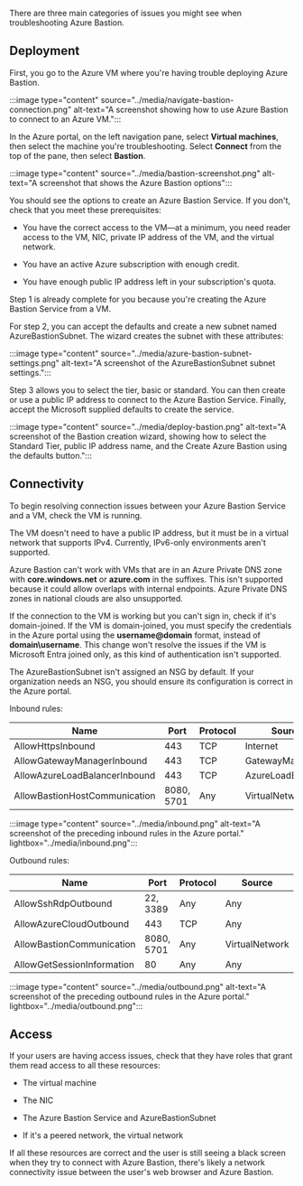 There are three main categories of issues you might see when troubleshooting Azure Bastion.

## Deployment

First, you go to the Azure VM where you're having trouble deploying Azure Bastion.

:::image type="content" source="../media/navigate-bastion-connection.png" alt-text="A screenshot showing how to use Azure Bastion to connect to an Azure VM.":::

In the Azure portal, on the left navigation pane, select **Virtual machines**, then select the machine you're troubleshooting. Select **Connect** from the top of the pane, then select **Bastion**.

:::image type="content" source="../media/bastion-screenshot.png" alt-text="A screenshot that shows the Azure Bastion options":::

You should see the options to create an Azure Bastion Service. If you don't, check that you meet these prerequisites:

- You have the correct access to the VM—at a minimum, you need reader access to the VM, NIC, private IP address of the VM, and the virtual network.

- You have an active Azure subscription with enough credit.

- You have enough public IP address left in your subscription's quota.

Step 1 is already complete for you because you're creating the Azure Bastion Service from a VM.

For step 2, you can accept the defaults and create a new subnet named AzureBastionSubnet. The wizard creates the subnet with these attributes:

:::image type="content" source="../media/azure-bastion-subnet-settings.png" alt-text="A screenshot of the AzureBastionSubnet subnet settings.":::

Step 3 allows you to select the tier, basic or standard. You can then create or use a public IP address to connect to the Azure Bastion Service. Finally, accept the Microsoft supplied defaults to create the service.

:::image type="content" source="../media/deploy-bastion.png" alt-text="A screenshot of the Bastion creation wizard, showing how to select the Standard Tier, public IP address name, and the Create Azure Bastion using the defaults button.":::

## Connectivity

To begin resolving connection issues between your Azure Bastion Service and a VM, check the VM is running.

The VM doesn't need to have a public IP address, but it must be in a virtual network that supports IPv4. Currently, IPv6-only environments aren't supported.

Azure Bastion can't work with VMs that are in an Azure Private DNS zone with **core.windows.net** or **azure.com** in the suffixes. This isn't supported because it could allow overlaps with internal endpoints. Azure Private DNS zones in national clouds are also unsupported.

If the connection to the VM is working but you can't sign in, check if it's domain-joined. If the VM is domain-joined, you must specify the credentials in the Azure portal using the **username@domain** format, instead of **domain\username**. This change won't resolve the issues if the VM is Microsoft Entra joined only, as this kind of authentication isn't supported.

The AzureBastionSubnet isn't assigned an NSG by default. If your organization needs an NSG, you should ensure its configuration is correct in the Azure portal.

Inbound rules:

| Name | Port | Protocol | Source | Destination | Action |
| - | - | - | - | - | - |
| AllowHttpsInbound | 443 | TCP | Internet | Any | Allow |
| AllowGatewayManagerInbound | 443 | TCP | GatewayManager | Any | Allow |
| AllowAzureLoadBalancerInbound | 443 | TCP | AzureLoadBalancer | Any | Allow |
| AllowBastionHostCommunication | 8080, 5701 | Any | VirtualNetwork | VirtualNetwork | Allow |

:::image type="content" source="../media/inbound.png" alt-text="A screenshot of the preceding inbound rules in the Azure portal." lightbox="../media/inbound.png":::

Outbound rules:

| Name | Port | Protocol | Source | Destination | Action |
| - | - | - | - | - | - |
| AllowSshRdpOutbound | 22, 3389 | Any | Any | VirtualNetwork | Allow |
| AllowAzureCloudOutbound | 443 | TCP | Any | AzureCloud | Allow |
| AllowBastionCommunication | 8080, 5701 | Any | VirtualNetwork | VirtualNetwork | Allow |
| AllowGetSessionInformation | 80 | Any | Any | Internet | Allow |

:::image type="content" source="../media/outbound.png" alt-text="A screenshot of the preceding outbound rules in the Azure portal." lightbox="../media/outbound.png":::

## Access

If your users are having access issues, check that they have roles that grant them read access to all these resources:

- The virtual machine

- The NIC

- The Azure Bastion Service and AzureBastionSubnet

- If it's a peered network, the virtual network

If all these resources are correct and the user is still seeing a black screen when they try to connect with Azure Bastion, there's likely a network connectivity issue between the user's web browser and Azure Bastion.
